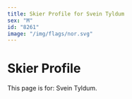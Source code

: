 ```yaml
---
title: Skier Profile for Svein Tyldum
sex: "M"
id: "8261"
image: "/img/flags/nor.svg" 
---
```


# Skier Profile

This page is for: Svein Tyldum.
    